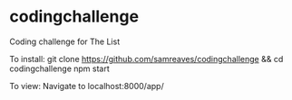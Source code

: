 codingchallenge
===============

Coding challenge for The List

To install:
git clone https://github.com/samreaves/codingchallenge && cd codingchallenge
npm start

To view:
Navigate to localhost:8000/app/

